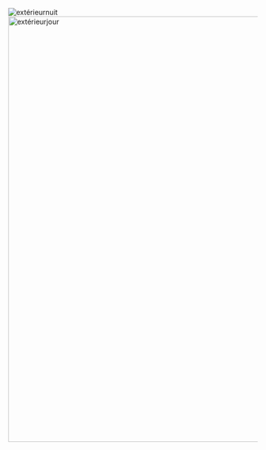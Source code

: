 ![extérieurnuit](https://user-images.githubusercontent.com/112189073/236239530-4ce7e7f4-f543-45ce-8770-bdcad0c60cc8.jpg)
<img width="858" alt="extérieurjour" src="https://user-images.githubusercontent.com/112189073/236239535-5c72e939-575f-4de7-983b-6cde4c34c4b6.png">
